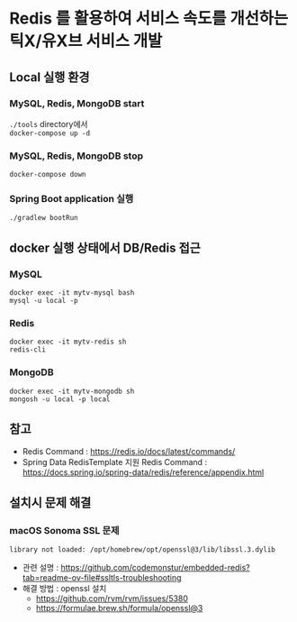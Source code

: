 # Redis 를 활용하여 서비스 속도를 개선하는 틱X/유X브 서비스 개발

## Local 실행 환경
### MySQL, Redis, MongoDB start
`./tools` directory에서 \
`docker-compose up -d`

### MySQL, Redis, MongoDB stop
`docker-compose down`

### Spring Boot application 실행
`./gradlew bootRun`

## docker 실행 상태에서 DB/Redis 접근
### MySQL
`docker exec -it mytv-mysql bash` \
`mysql -u local -p`

### Redis
`docker exec -it mytv-redis sh` \
`redis-cli`

### MongoDB
`docker exec -it mytv-mongodb sh` \
`mongosh -u local -p local`


## 참고
- Redis Command : https://redis.io/docs/latest/commands/
- Spring Data RedisTemplate 지원 Redis Command : https://docs.spring.io/spring-data/redis/reference/appendix.html

## 설치시 문제 해결
### macOS Sonoma SSL 문제
```
library not loaded: /opt/homebrew/opt/openssl@3/lib/libssl.3.dylib
```
- 관련 설명 : https://github.com/codemonstur/embedded-redis?tab=readme-ov-file#ssltls-troubleshooting
- 해결 방법 : openssl 설치 
  - https://github.com/rvm/rvm/issues/5380
  - https://formulae.brew.sh/formula/openssl@3
